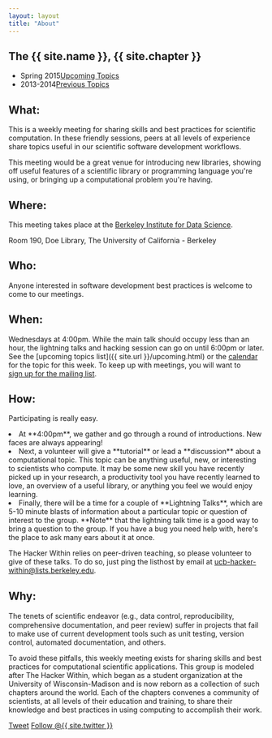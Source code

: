 ```yaml
---
layout: layout
title: "About"
---
```


<!-- You can edit this whole page, remove it, or use it as basis for any non-post pages you have. -->
<section class="content">

The {{ site.name }}, {{ site.chapter }}
========================================

<ul class="listing">
<li> 
<span>Spring 2015</span><a href="{{ site.url }}/upcoming.html">Upcoming Topics</a>
</li>
<li>
<span>2013-2014</span><a href="{{ site.url }}/previous.html">Previous Topics</a>
</li>
</ul>


What:
-----

This is a weekly meeting for sharing skills and best practices for 
scientific computation. In these friendly sessions, peers at all levels 
of experience share topics useful in our scientific software development 
workflows.

This meeting would be a great venue for introducing new libraries, 
showing off useful features of a scientific library or programming 
language you're using, or bringing up a computational problem you're 
having.

Where: 
-----



This meeting takes place at the [Berkeley Institute for Data 
Science](https://bids.berkeley.edu).

Room 190, Doe Library, The University of California - Berkeley


Who:
-----

Anyone interested in software development best practices is welcome to 
come to our meetings.


When:
-----


Wednesdays at 4:00pm. While the main talk should occupy less than an hour, the 
lightning talks and hacking session can go on until 6:00pm or later. See the [upcoming topics list]({{ site.url }}/upcoming.html)
or the [calendar](http://bit.ly/1cqFKuh)
for the topic for this week.
To keep up with meetings, you will want to  
[sign up for the mailing list](https://calmail.berkeley.edu/manage/list/listinfo/ucb-hacker-within@lists.berkeley.edu).



How:
-----

Participating is really easy. 
<li>At **4:00pm**, we gather and go through a round of introductions. 
New faces are always appearing!</li>
<li>Next, a volunteer will give a **tutorial** or lead a 
**discussion** about a 
computational topic. This topic can be anything useful, new, or 
interesting to scientists who compute. It may be some new skill you have recently picked 
up in your research, a productivity tool you have recently learned to love, an overview of a 
useful library, or anything you feel we would enjoy learning.</li>
<li>Finally, there will be a time for a couple of **Lightning Talks**, which 
are 5-10 minute blasts of information about a particular topic or 
question of interest to the group.
**Note** that the lightning talk time is a good way to bring a 
question to the group. If you have a bug you need help with, here's the 
place to ask many ears about it at once.
</li>

The Hacker Within relies on peer-driven teaching, so please volunteer to 
give of these talks. To do so, just ping the listhost by email at 
[ucb-hacker-within@lists.berkeley.edu](mailto:ucb-hacker-within@lists.berkeley.edu).


Why:
------


The tenets of scientiﬁc endeavor (e.g., data control, reproducibility, 
comprehensive documentation, and peer review) suffer in projects that fail 
to make use of current development tools such as unit testing, version 
control, automated documentation, and others.


To avoid these pitfalls, this weekly meeting exists for sharing skills and best practices for 
computational scientific applications. This group is modeled after The 
Hacker Within, which  began as a student organization at the University of Wisconsin-Madison and 
is now reborn as a collection of such chapters around the world. Each of 
the chapters convenes a community of scientists, at all levels of their 
education and training, to share their knowledge and best practices in 
using computing to accomplish their work.

<a href="http://twitter.com/share" class="twitter-share-button" data-count="none" data-via="{{ site.twitter }}">Tweet</a>
<a href="http://twitter.com/{{ site.twitter }}" class="twitter-follow-button" data-show-count="false">Follow @{{ site.twitter }}</a>
<script src="http://platform.twitter.com/widgets.js" type="text/javascript"></script>
</section>
